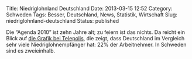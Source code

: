 Title: Niedriglohnland Deutschland
Date: 2013-03-15 12:52
Category: Schweden
Tags: Besser, Deutschland, News, Statistik, Wirtschaft
Slug: niedriglohnland-deutschland
Status: published

Die “Agenda 2010” ist zehn Jahre alt; zu feiern ist das nichts. Da
reicht ein Blick auf [die Grafik bei
Telepolis](http://www.heise.de/tp/artikel/38/38753/1.html), die zeigt,
dass Deutschland im Vergleich sehr viele Niedriglohnempfänger hat: 22%
der Arbeitnehmer. In Schweden sind es zweieinhalb.

